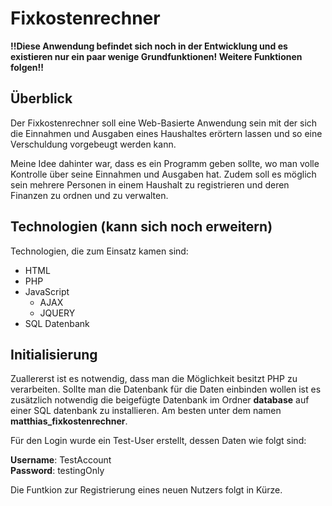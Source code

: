 # Fixkostenrechner

**!!Diese Anwendung befindet sich noch in der Entwicklung und es existieren nur ein paar wenige Grundfunktionen! Weitere Funktionen folgen!!**

## Überblick

Der Fixkostenrechner soll eine Web-Basierte Anwendung sein mit der sich die Einnahmen und Ausgaben eines Haushaltes erörtern lassen und so eine Verschuldung vorgebeugt werden kann.

Meine Idee dahinter war, dass es ein Programm geben sollte, wo man volle Kontrolle über seine Einnahmen und Ausgaben hat. Zudem soll es möglich sein mehrere Personen in einem Haushalt zu registrieren und deren Finanzen zu ordnen und zu verwalten.


## Technologien (kann sich noch erweitern)

Technologien, die zum Einsatz kamen sind:

* HTML
* PHP
* JavaScript
    * AJAX
    * JQUERY
* SQL Datenbank

## Initialisierung

Zuallererst ist es notwendig, dass man die Möglichkeit besitzt PHP zu verarbeiten. Sollte man die Datenbank für die Daten einbinden wollen ist es zusätzlich notwendig die beigefügte Datenbank im Ordner **database** auf einer SQL datenbank zu installieren. Am besten unter dem namen **matthias_fixkostenrechner**.

Für den Login wurde ein Test-User erstellt, dessen Daten wie folgt sind:

**Username**: TestAccount  
**Password**: testingOnly

Die Funtkion zur Registrierung eines neuen Nutzers folgt in Kürze.